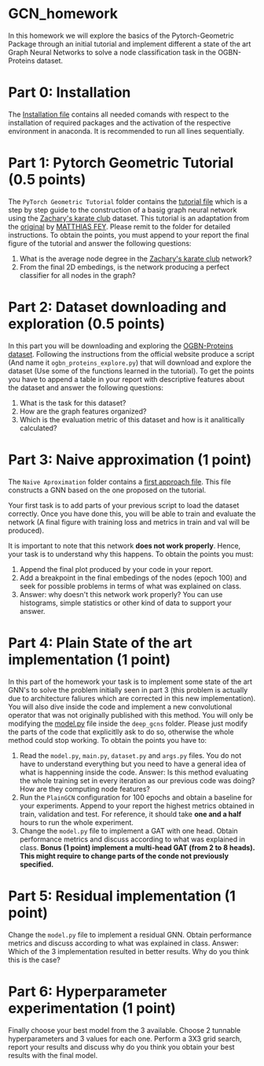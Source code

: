 # GCN_homework

In this homework we will explore the basics of the Pytorch-Geometric Package through an initial tutorial and implement different a state of the art Graph Neural Networks to solve a node classification task in the OGBN-Proteins dataset.

# Part 0: Installation

The [Installation file](deepgcn_env_install.txt) contains all needed comands with respect to the installation of required packages and the activation of the respective environment in anaconda. It is recommended to run all lines sequentially.

# Part 1: Pytorch Geometric Tutorial (0.5 points)

The `PyTorch Geometric Tutorial` folder contains the [tutorial file](https://github.com/g27182818/GCN_homework/blob/7e4b826915b055442b79ebf4c981dc50ae44a111/PyTorch%20Geometric%20Tutorial/TorchGeometric_tutorial.py) which is a step by step guide to the construction of a basig graph neural network using the [Zachary's karate club](https://en.wikipedia.org/wiki/Zachary%27s_karate_club) dataset. This tutorial is an adaptation from the [original](https://colab.research.google.com/drive/1h3-vJGRVloF5zStxL5I0rSy4ZUPNsjy8?usp=sharing#scrollTo=ci-LpZWhRJoI) by [MATTHIAS FEY](https://rusty1s.github.io/#/). Please remit to the folder for detailed instructions. To obtain the points, you must append to your report the final figure of the tutorial and answer the following questions:

1. What is the average node degree in the [Zachary's karate club](https://en.wikipedia.org/wiki/Zachary%27s_karate_club) network?
2. From the final 2D embedings, is the network producing a perfect classifier for all nodes in the graph?

# Part 2: Dataset downloading and exploration (0.5 points)

In this part you will be downloading and exploring the [OGBN-Proteins dataset](https://ogb.stanford.edu/docs/nodeprop/). Following the instructions from the official website produce a script (And name it `ogbn_proteins_explore.py`) that will download and explore the dataset (Use some of the functions learned in the tutorial). To get the points you have to append a table in your report with descriptive features about the dataset and answer the following questions:

1. What is the task for this dataset?
2. How are the graph features organized?
3. Which is the evaluation metric of this dataset and how is it analitically calculated?

# Part 3: Naive approximation (1 point)

The `Naive Aproximation` folder contains a [first approach file](https://github.com/g27182818/GCN_homework/blob/48352d34cf625421610f1a7d0681354c0fd8e7c0/Naive%20approximation/GCN_ogbn_naive.py). This file constructs a GNN based on the one proposed on the tutorial.

Your first task is to add parts of your previous script to load the dataset correctly. Once you have done this, you will be able to train and evaluate the network (A final figure with training loss and metrics in train and val will be produced).

It is important to note that this network **does not work properly**. Hence, your task is to understand why this happens. To obtain the points you must:

1. Append the final plot produced by your code in your report.
2. Add a breakpoint in the final embedings of the nodes (epoch 100) and seek for possible problems in terms of what was explained on class.
3. Answer: why doesn't this network work properly? You can use histograms, simple statistics or other kind of data to support your answer.
 

# Part 4: Plain State of the art implementation (1 point)

In this part of the homework your task is to implement some state of the art GNN's to solve the problem initially seen in part 3 (this problem is actually due to architecture faliures which are corrected in this new implementation). You will also dive inside the code and implement a new convolutional operator that was not originally published with this method. You will only be modifying the [model.py](https://github.com/g27182818/GCN_homework/blob/5a4d540a21954f4146d373b96fff677906c3b773/deep_gcns/model.py) file inside the `deep_gcns` folder. Please just modify the parts of the code that explicitlly ask to do so, otherwise the whole method could stop working. To obtain the points you have to:

1. Read the `model.py`, `main.py`, `dataset.py` and `args.py` files. You do not have to understand everything but you need to have a general idea of what is happenning inside the code. Answer: Is this method evaluating the whole training set in every iteration as our previous code was doing? How are they computing node features?
2. Run the `PlainGCN` configuration for 100 epochs and obtain a baseline for your experiments. Append to your report the highest metrics obtained in train, validation and test. For reference, it should take **one and a half** hours to run the whole experiment.
3. Change the `model.py` file to implement a GAT with one head. Obtain performance metrics and discuss according to what was explained in class. **Bonus (1 point) implement a multi-head GAT (from 2 to 8 heads). This might require to change parts of the conde not previously specified.**    

# Part 5: Residual implementation (1 point)

Change the `model.py` file to implement a residual GNN. Obtain performance metrics and discuss according to what was explained in class. Answer: Which of the 3 implementation resulted in better results. Why do you think this is the case?

# Part 6: Hyperparameter experimentation (1 point)
Finally choose your best model from the 3 available. Choose 2 tunnable hyperparameters and 3 values for each one. Perform a 3X3 grid search, report your results and discuss why do you think you obtain your best results with the final model.
